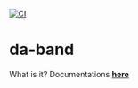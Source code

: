 [![CI](https://github.com/davay/da-band/actions/workflows/main.yml/badge.svg)](https://github.com/{davay}/da-band/actions/workflows/main.yml)

# da-band

What is it? Documentations [**here**](https://davay.github.io/da-band)
